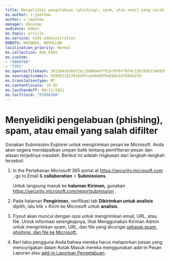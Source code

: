 ```yaml
---
title: Menyelidiki pengelabuan (phishing), spam, atau email yang salah difilter
ms.author: v-jmathew
author: v-jmathew
manager: dansimp
audience: Admin
ms.topic: article
ms.service: o365-administration
ROBOTS: NOINDEX, NOFOLLOW
localization_priority: Normal
ms.collection: Adm_O365
ms.custom:
- "9000760"
- "7391"
ms.openlocfilehash: 3015b0cb3b972bc1b096e6f791b7976f78f0c15639fb15403d9b0c134a09e1cf
ms.sourcegitcommit: 920051182781bd97ce4d4d6fbd268cb37b84d239
ms.translationtype: MT
ms.contentlocale: id-ID
ms.lasthandoff: 08/11/2021
ms.locfileid: "57894398"
---
```

# <a name="investigate-phishing-spam-or-incorrectly-filtered-email"></a>Menyelidiki pengelabuan (phishing), spam, atau email yang salah difilter

Gunakan Submission Explorer untuk mengirimkan pesan ke Microsoft. Anda akan segera mendapatkan umpan balik tentang pemfilteran pesan dan alasan terjadinya masalah. Berikut ini adalah ringkasan dari langkah-langkah tersebut:

1. In the Pertahanan Microsoft 365 portal at <https://security.microsoft.com> , go to Email & **collaboration** \> **Submissions**.

   Untuk langsung masuk ke **halaman Kiriman,** gunakan <https://security.microsoft.com/reportsubmission> .

2. Pada halaman **Pengiriman,** verifikasi tab **Dikirimkan untuk analisis** dipilih, lalu klik + Kirim ke Microsoft untuk **analisis**.

3. Flyout akan muncul dengan opsi untuk mengirimkan email, URL, atau file. Untuk informasi selengkapnya, lihat Menggunakan Kiriman Admin untuk mengirimkan spam, URL, dan file yang dicurigai [sebagai spam, phishing, dan file ke Microsoft.](https://docs.microsoft.com/microsoft-365/security/office-365-security/admin-submission)

4. Beri tahu pengguna Anda bahwa mereka harus melaporkan pesan yang mencurigakan dalam Kotak Masuk mereka menggunakan add-in Pesan Laporan atau [add-in Laporkan Pengelabuan](https://docs.microsoft.com/microsoft-365/security/office-365-security/enable-the-report-message-add-in).
